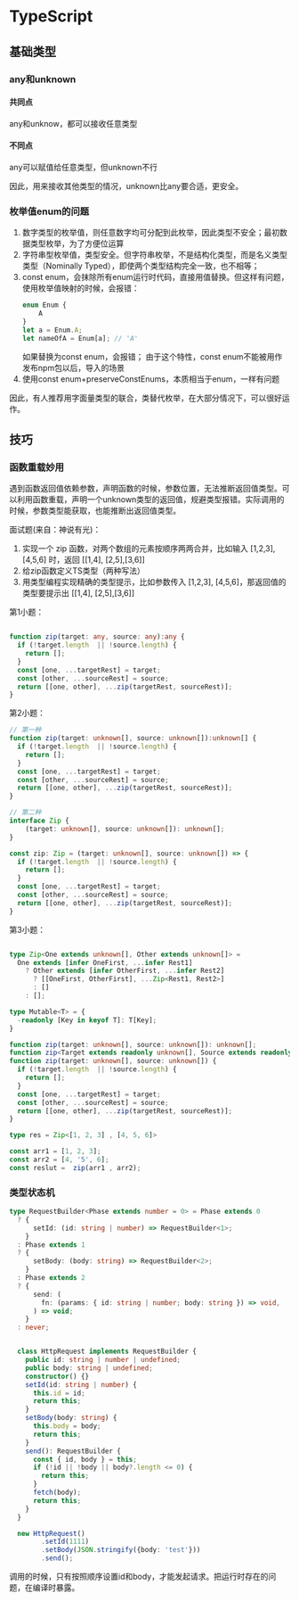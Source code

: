 # TypeScript

## 基础类型

### any和unknown

#### 共同点
any和unknow，都可以接收任意类型

#### 不同点
any可以赋值给任意类型，但unknown不行

因此，用来接收其他类型的情况，unknown比any要合适，更安全。

### 枚举值enum的问题

1. 数字类型的枚举值，则任意数字均可分配到此枚举，因此类型不安全；最初数据类型枚举，为了方便位运算
2. 字符串型枚举值，类型安全。但字符串枚举，不是结构化类型，而是名义类型类型（Nominally Typed），即使两个类型结构完全一致，也不相等；
3. const enum，会抹除所有enum运行时代码，直接用值替换。但这样有问题，使用枚举值映射的时候，会报错：
   ```typescript
   enum Enum {
	   A
   }
   let a = Enum.A;
   let nameOfA = Enum[a]; // 'A'
   
   ```
   如果替换为const enum，会报错；
   由于这个特性，const enum不能被用作发布npm包以后，导入的场景
4. 使用const enum+preserveConstEnums，本质相当于enum，一样有问题

因此，有人推荐用字面量类型的联合，类替代枚举，在大部分情况下，可以很好运作。


## 技巧

### 函数重载妙用

遇到函数返回值依赖参数，声明函数的时候，参数位置，无法推断返回值类型。可以利用函数重载，声明一个unknown类型的返回值，规避类型报错。实际调用的时候，参数类型能获取，也能推断出返回值类型。

面试题(来自：神说有光)：

1. 实现一个 zip 函数，对两个数组的元素按顺序两两合并，比如输入 [1,2,3], [4,5,6] 时，返回 [[1,4], [2,5],[3,6]]
2. 给zip函数定义TS类型（两种写法）
3. 用类型编程实现精确的类型提示，比如参数传入 [1,2,3], [4,5,6]，那返回值的类型要提示出 [[1,4], [2,5],[3,6]]

第1小题：

```typescript

function zip(target: any, source: any):any {
  if (!target.length  || !source.length) {
    return [];
  }
  const [one, ...targetRest] = target;
  const [other, ...sourceRest] = source;
  return [[one, other], ...zip(targetRest, sourceRest)];
}

```

第2小题：

```typescript
// 第一种
function zip(target: unknown[], source: unknown[]):unknown[] {
  if (!target.length  || !source.length) {
    return [];
  }
  const [one, ...targetRest] = target;
  const [other, ...sourceRest] = source;
  return [[one, other], ...zip(targetRest, sourceRest)];
}

// 第二种
interface Zip {
	(target: unknown[], source: unknown[]): unknown[]; 
}

const zip: Zip = (target: unknown[], source: unknown[]) => {
  if (!target.length  || !source.length) {
    return [];
  }
  const [one, ...targetRest] = target;
  const [other, ...sourceRest] = source;
  return [[one, other], ...zip(targetRest, sourceRest)];
}


```


第3小题：

```typescript

type Zip<One extends unknown[], Other extends unknown[]> = 
  One extends [infer OneFirst, ...infer Rest1]
    ? Other extends [infer OtherFirst, ...infer Rest2]
      ? [[OneFirst, OtherFirst], ...Zip<Rest1, Rest2>]
      : []
    : [];

type Mutable<T> = {
  -readonly [Key in keyof T]: T[Key];
}

function zip(target: unknown[], source: unknown[]): unknown[];
function zip<Target extends readonly unknown[], Source extends readonly unknown[]>(target: Target, source: Source): Zip<Mutable<Target>, Mutable<Source>>;
function zip(target: unknown[], source: unknown[]) {
  if (!target.length  || !source.length) {
    return [];
  }
  const [one, ...targetRest] = target;
  const [other, ...sourceRest] = source;
  return [[one, other], ...zip(targetRest, sourceRest)];
}

type res = Zip<[1, 2, 3] , [4, 5, 6]>

const arr1 = [1, 2, 3];
const arr2 = [4, '5', 6];
const reslut =  zip(arr1 , arr2);

```


### 类型状态机

```typescript
type RequestBuilder<Phase extends number = 0> = Phase extends 0
  ? {
      setId: (id: string | number) => RequestBuilder<1>;
    }
  : Phase extends 1
  ? {
      setBody: (body: string) => RequestBuilder<2>;
    }
  : Phase extends 2
  ? {
      send: (
        fn: (params: { id: string | number; body: string }) => void,
      ) => void;
    }
  : never;


  class HttpRequest implements RequestBuilder {
    public id: string | number | undefined;
    public body: string | undefined;
    constructor() {}
    setId(id: string | number) {
      this.id = id;
      return this;
    }
    setBody(body: string) {
      this.body = body;
      return this;
    }
    send(): RequestBuilder {
      const { id, body } = this;
      if (!id || !body || body?.length <= 0) {
        return this;
      }
      fetch(body);
      return this;
    }
  }

  new HttpRequest()
        .setId(1111)
        .setBody(JSON.stringify({body: 'test'}))
        .send();
```

调用的时候，只有按照顺序设置id和body，才能发起请求。把运行时存在的问题，在编译时暴露。
